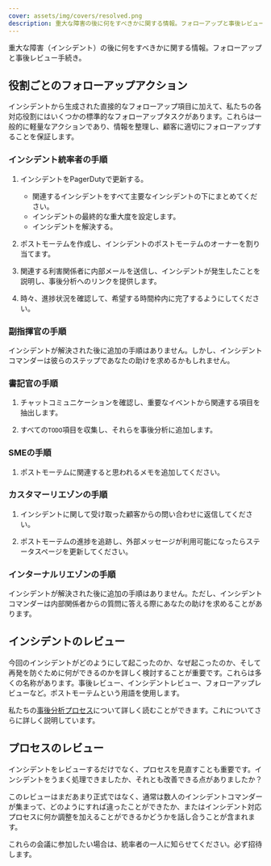 ```yaml
---
cover: assets/img/covers/resolved.png
description: 重大な障害の後に何をすべきかに関する情報。フォローアップと事後レビュー手続き
---
```

重大な障害（インシデント）の後に何をすべきかに関する情報。フォローアップと事後レビュー手続き。

## 役割ごとのフォローアップアクション
インシデントから生成された直接的なフォローアップ項目に加えて、私たちの各対応役割にはいくつかの標準的なフォローアップタスクがあります。これらは一般的に軽量なアクションであり、情報を整理し、顧客に適切にフォローアップすることを保証します。

### インシデント統率者の手順

1. インシデントをPagerDutyで更新する。
    * 関連するインシデントをすべて主要なインシデントの下にまとめてください。
    * インシデントの最終的な重大度を設定します。
    * インシデントを解決する。

1. ポストモーテムを作成し、インシデントのポストモーテムのオーナーを割り当てます。

1. 関連する利害関係者に内部メールを送信し、インシデントが発生したことを説明し、事後分析へのリンクを提供します。

1. 時々、進捗状況を確認して、希望する時間枠内に完了するようにしてください。

### 副指揮官の手順
インシデントが解決された後に追加の手順はありません。しかし、インシデントコマンダーは彼らのステップであなたの助けを求めるかもしれません。

### 書記官の手順

1. チャットコミュニケーションを確認し、重要なイベントから関連する項目を抽出します。

1. すべての`TODO`項目を収集し、それらを事後分析に追加します。

### SMEの手順 

1. ポストモーテムに関連すると思われるメモを追加してください。

### カスタマーリエゾンの手順

1. インシデントに関して受け取った顧客からの問い合わせに返信してください。

1. ポストモーテムの進捗を追跡し、外部メッセージが利用可能になったらステータスページを更新してください。

### インターナルリエゾンの手順
インシデントが解決された後に追加の手順はありません。ただし、インシデントコマンダーは内部関係者からの質問に答える際にあなたの助けを求めることがあります。

## インシデントのレビュー
今回のインシデントがどのようにして起こったのか、なぜ起こったのか、そして再発を防ぐために何ができるのかを詳しく検討することが重要です。これらは多くの名称があります。事後レビュー、インシデントレビュー、フォローアップレビューなど。ポストモーテムという用語を使用します。

私たちの[事後分析プロセス](post_mortem_process.md)について詳しく読むことができます。これについてさらに詳しく説明しています。

## プロセスのレビュー
インシデントをレビューするだけでなく、プロセスを見直すことも重要です。インシデントをうまく処理できましたか、それとも改善できる点がありましたか？

このレビューはまだあまり正式ではなく、通常は数人のインシデントコマンダーが集まって、どのようにすれば違ったことができたか、またはインシデント対応プロセスに何か調整を加えることができるかどうかを話し合うことが含まれます。

これらの会議に参加したい場合は、統率者の一人に知らせてください。必ず招待します。
